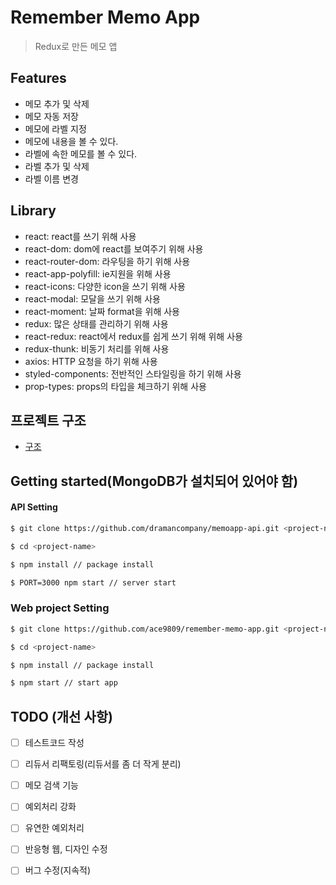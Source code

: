 # Remember Memo App

> Redux로 만든 메모 앱

## Features

- 메모 추가 및 삭제
- 메모 자동 저장
- 메모에 라벨 지정
- 메모에 내용을 볼 수 있다.
- 라벨에 속한 메모를 볼 수 있다.
- 라벨 추가 및 삭제
- 라벨 이름 변경


## Library
  - react: react를 쓰기 위해 사용
  - react-dom: dom에 react를 보여주기 위해 사용
  - react-router-dom: 라우팅을 하기 위해 사용
  - react-app-polyfill: ie지원을 위해 사용
  - react-icons: 다양한 icon을 쓰기 위해 사용
  - react-modal: 모달을 쓰기 위해 사용
  - react-moment: 날짜 format을 위해 사용
  - redux: 많은 상태를 관리하기 위해 사용
  - react-redux: react에서 redux를 쉽게 쓰기 위해 위해 사용
  - redux-thunk: 비동기 처리를 위해 사용
  - axios: HTTP 요청을 하기 위해 사용
  - styled-components: 전반적인 스타일링을 하기 위해 사용
  - prop-types: props의 타입을 체크하기 위해 사용

## 프로젝트 구조

- [구조](./STRUCTURE.md)

## Getting started(MongoDB가 설치되어 있어야 함)

#### API Setting

```bash
$ git clone https://github.com/dramancompany/memoapp-api.git <project-name>

$ cd <project-name>

$ npm install // package install

$ PORT=3000 npm start // server start
```

### Web project Setting

```bash
$ git clone https://github.com/ace9809/remember-memo-app.git <project-name>

$ cd <project-name>

$ npm install // package install

$ npm start // start app
```

## TODO (개선 사항)

- [ ] 테스트코드 작성
- [ ] 리듀서 리팩토링(리듀서를 좀 더 작게 분리)
- [ ] 메모 검색 기능
- [ ] 예외처리 강화
- [ ] 유연한 예외처리
- [ ] 반응형 웹, 디자인 수정
- [ ] 버그 수정(지속적)

